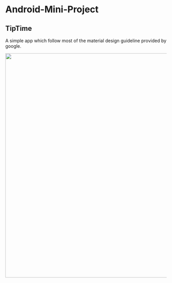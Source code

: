 <h1>Android-Mini-Project</h1>
<h2>TipTime</h2>
A simple app which follow most of the material design guideline provided by google.
<p align=center>
  <img src="https://user-images.githubusercontent.com/55309070/118694180-6c97f500-b829-11eb-8e41-be16c8344a9e.png" height=700dp/>
</p>

